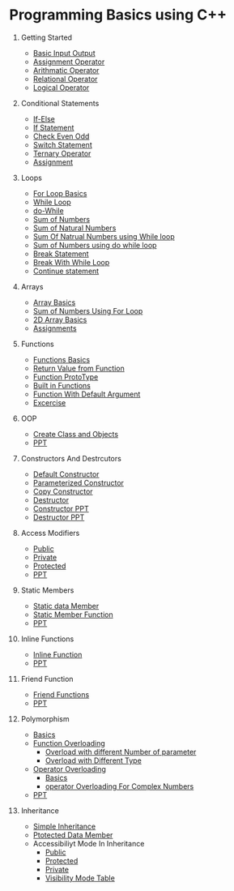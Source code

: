 
# Programming Basics using C++

1. Getting Started
   - [Basic Input Output](https://github.com/dotnetgik/CppDemos/blob/main/BasicInputOutput)
   - [Assignment Operator](https://github.com/dotnetgik/CppDemos/blob/main/AssignmentOperator)
   - [Arithmatic Operator](https://github.com/dotnetgik/CppDemos/blob/main/ArithmaticOperators)
   - [Relational Operator](https://github.com/dotnetgik/CppDemos/blob/main/RelationalOperators)
   - [Logical Operator](https://github.com/dotnetgik/CppDemos/blob/main/LogicalOperatprs)
2. Conditional Statements
   - [If-Else](https://github.com/dotnetgik/CppDemos/blob/main/if%20else)
   - [If Statement](https://github.com/dotnetgik/CppDemos/blob/main/ifStatement)
   - [Check Even Odd](https://github.com/dotnetgik/CppDemos/blob/main/EvenOdd)
   - [Switch Statement](https://github.com/dotnetgik/CppDemos/blob/main/Switch%20Statement)
   - [Ternary Operator](https://github.com/dotnetgik/CppDemos/blob/main/TernaryOperator)
   - [Assignment](https://github.com/dotnetgik/CppDemos/blob/main/Excercise)
   
3. Loops
    - [For Loop Basics](https://github.com/dotnetgik/CppDemos/blob/main/ForLoopBasics)
    - [While Loop](https://github.com/dotnetgik/CppDemos/blob/main/while%20loop)
    - [do-While](https://github.com/dotnetgik/CppDemos/blob/main/dowhilebasics.cpp)
    - [Sum of Numbers](https://github.com/dotnetgik/CppDemos/blob/main/SumOfPositiveNumbers)
    - [Sum of Natural Numbers](https://github.com/dotnetgik/CppDemos/blob/main/Sumofnaturalnumber.cpp)
    - [Sum Of Natrual Numbers using While loop](https://github.com/dotnetgik/CppDemos/blob/main/Sumofnaturalnumberusingwhileloop.cpp)
    - [Sum of Numbers using do while loop](https://github.com/dotnetgik/CppDemos/blob/main/dowhilesum.cpp)
    - [Break Statement](https://github.com/dotnetgik/CppDemos/blob/main/breakStatement.cpp)
    - [Break With While Loop](https://github.com/dotnetgik/CppDemos/blob/main/breakStatement.cpp)
    - [Continue statement](https://github.com/dotnetgik/CppDemos/blob/main/continueStatementDemo.cpp)

4. Arrays
    - [Array Basics](https://github.com/dotnetgik/CppDemos/blob/main/ArrayBasics.cpp)
    - [Sum of Numbers Using For Loop](https://github.com/dotnetgik/CppDemos/blob/main/ArraySumUsingForLoop.cpp)
    - [2D Array Basics](https://github.com/dotnetgik/CppDemos/blob/main/Input2DArray.cpp)
    - [Assignments](https://github.com/dotnetgik/CppDemos/blob/main/ArrayAssignments)
5. Functions
    - [Functions Basics](https://github.com/dotnetgik/CppDemos/blob/main/FunctionsDemo.cpp)
    - [Return Value from Function](https://github.com/dotnetgik/CppDemos/blob/main/FunctionsDemo.cpp)
    - [Function ProtoType](https://github.com/dotnetgik/CppDemos/blob/main/FunctionProtoType.cpp)
    - [Built in Functions](https://github.com/dotnetgik/CppDemos/blob/main/BuiltInFunctionsDemo.cpp)
    - [Function With Default Argument](https://github.com/dotnetgik/CppDemos/blob/main/DefaultArguments.cpp)
    - [Excercise](https://github.com/dotnetgik/CppDemos/blob/main/Excercise)
 6. OOP
    - [Create Class and Objects](https://github.com/dotnetgik/CppDemos/blob/main/ClassDemos.cpp)
    - [PPT](https://github.com/dotnetgik/StaticAssets/blob/main/Class%20Objects%20And%20Constructors.pptx)
 7. Constructors And Destrcutors
      - [Default Constructor](https://github.com/dotnetgik/CppDemos/blob/main/DefaultConstructor.cpp)
      - [Parameterized Constructor](https://github.com/dotnetgik/CppDemos/blob/main/ParameterizedConstructor.cpp)
      - [Copy Constructor](https://github.com/dotnetgik/CppDemos/blob/main/CopyConstructor.cpp)
      - [Destructor](https://github.com/dotnetgik/CppDemos/blob/main/DestructorWithWall.cpp)
      - [Constructor PPT](https://github.com/dotnetgik/StaticAssets/blob/main/Constructors.pptx)
      - [Destructor PPT](https://github.com/dotnetgik/StaticAssets/blob/main/Destructors.pptx)
     
 8. Access Modifiers
      - [Public](https://github.com/dotnetgik/CppDemos/blob/main/PublicAccessSpecifier.cpp)
      - [Private]()
      - [Protected]()
      - [PPT](https://github.com/dotnetgik/StaticAssets/blob/main/Acess%20Modifiers.pptx)
 9. Static Members
      - [Static data Member](https://github.com/dotnetgik/CppDemos/blob/main/StaticDataMember)
      - [Static Member Function](https://github.com/dotnetgik/CppDemos/blob/main/StaticMemberFunction)
      - [PPT](https://github.com/dotnetgik/StaticAssets/blob/main/StaticDataMember.pptx)
      
 10. Inline Functions
       - [Inline Function](https://github.com/dotnetgik/CppDemos/blob/main/InlineFunction.cpp)
       - [PPT](https://github.com/dotnetgik/StaticAssets/blob/main/InlineFunctions.pptx)
        
 12. Friend Function
       - [Friend Functions](https://github.com/dotnetgik/CppDemos/blob/main/FriendFunction)
       - [PPT](https://github.com/dotnetgik/StaticAssets/blob/main/Friend%20Functions.pptx)
 13. Polymorphism
      - [Basics](https://github.com/dotnetgik/CppDemos/blob/main/PolymorphisamBasics.cpp)
      - [Function Overloading]()
           - [Overload with different Number of parameter](https://github.com/dotnetgik/CppDemos/blob/main/OverloadWithDifferentNumbers)
           - [Overload with Different Type](https://github.com/dotnetgik/CppDemos/blob/main/OverloadWithDifferntTypes)
      - [Operator Overloading]()
           - [Basics](https://github.com/dotnetgik/CppDemos/blob/main/OperatorOverloadingBasics.cpp)
           - [operator Overloading For Complex Numbers](https://github.com/dotnetgik/CppDemos/blob/main/OverloadinComplexNumbers.cpp)
      - [PPT](https://github.com/dotnetgik/StaticAssets/blob/main/Overloading.pptx)
 14. Inheritance
      - [Simple Inheritance](https://github.com/dotnetgik/CppDemos/blob/main/SimpleInheritance.cpp)
      - [Ptotected Data Member](https://github.com/dotnetgik/CppDemos/blob/main/ProtectedDataMember.cpp)
      - Accessibiliyt Mode In Inheritance
         -  [Public](https://github.com/dotnetgik/CppDemos/blob/main/PublicModeOfInheritance.cpp)
         -  [Protected](https://github.com/dotnetgik/CppDemos/blob/main/ProtectedModeofInheritance.cpp)
         -  [Private](https://github.com/dotnetgik/CppDemos/blob/main/PrivateAccessMode.cpp)
         -  [Visibility Mode Table](https://github.com/dotnetgik/CppDemos/blob/main/Documentation/AccessMode.md)
